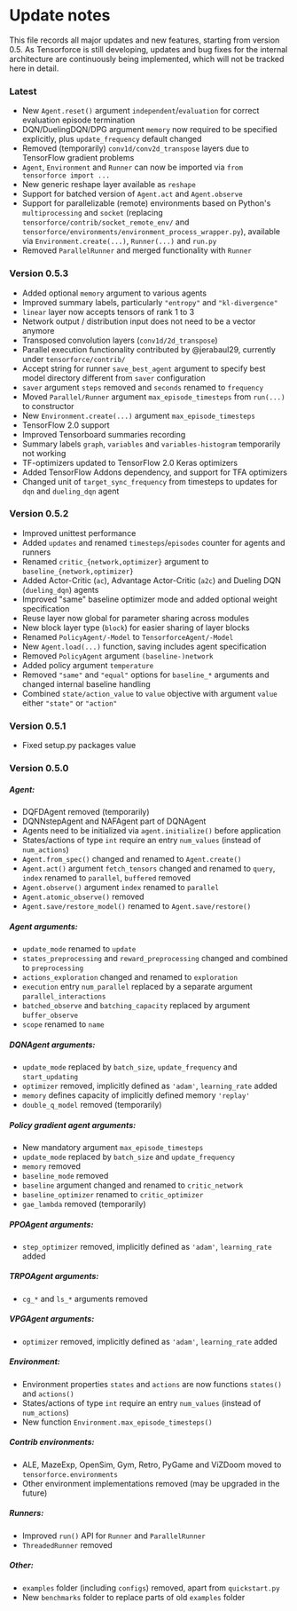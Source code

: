 # Update notes

This file records all major updates and new features, starting from version 0.5. As Tensorforce is still developing, updates and bug fixes for the internal architecture are continuously being implemented, which will not be tracked here in detail.



### Latest

- New `Agent.reset()` argument `independent`/`evaluation` for correct evaluation episode termination
- DQN/DuelingDQN/DPG argument `memory` now required to be specified explicitly, plus `update_frequency` default changed
- Removed (temporarily) `conv1d/conv2d_transpose` layers due to TensorFlow gradient problems
- `Agent`, `Environment` and `Runner` can now be imported via `from tensorforce import ...`
- New generic reshape layer available as `reshape`
- Support for batched version of `Agent.act` and `Agent.observe`
- Support for parallelizable (remote) environments based on Python's `multiprocessing` and `socket` (replacing `tensorforce/contrib/socket_remote_env/` and `tensorforce/environments/environment_process_wrapper.py`), available via `Environment.create(...)`, `Runner(...)` and `run.py`
- Removed `ParallelRunner` and merged functionality with `Runner`



### Version 0.5.3

- Added optional `memory` argument to various agents
- Improved summary labels, particularly `"entropy"` and `"kl-divergence"`
- `linear` layer now accepts tensors of rank 1 to 3
- Network output / distribution input does not need to be a vector anymore
- Transposed convolution layers (`conv1d/2d_transpose`)
- Parallel execution functionality contributed by @jerabaul29, currently under `tensorforce/contrib/`
- Accept string for runner `save_best_agent` argument to specify best model directory different from `saver` configuration
- `saver` argument `steps` removed and `seconds` renamed to `frequency`
- Moved `Parallel/Runner` argument `max_episode_timesteps` from `run(...)` to constructor
- New `Environment.create(...)` argument `max_episode_timesteps`
- TensorFlow 2.0 support
- Improved Tensorboard summaries recording
- Summary labels `graph`, `variables` and `variables-histogram` temporarily not working
- TF-optimizers updated to TensorFlow 2.0 Keras optimizers
- Added TensorFlow Addons dependency, and support for TFA optimizers
- Changed unit of `target_sync_frequency` from timesteps to updates for `dqn` and `dueling_dqn` agent



### Version 0.5.2

- Improved unittest performance
- Added `updates` and renamed `timesteps`/`episodes` counter for agents and runners
- Renamed `critic_{network,optimizer}` argument to `baseline_{network,optimizer}`
- Added Actor-Critic (`ac`), Advantage Actor-Critic (`a2c`) and Dueling DQN (`dueling_dqn`) agents
- Improved "same" baseline optimizer mode and added optional weight specification
- Reuse layer now global for parameter sharing across modules
- New block layer type (`block`) for easier sharing of layer blocks
- Renamed `PolicyAgent/-Model` to `TensorforceAgent/-Model`
- New `Agent.load(...)` function, saving includes agent specification
- Removed `PolicyAgent` argument `(baseline-)network`
- Added policy argument `temperature`
- Removed `"same"` and `"equal"` options for `baseline_*` arguments and changed internal baseline handling
- Combined `state/action_value` to `value` objective with argument `value` either `"state"` or `"action"`



### Version 0.5.1

- Fixed setup.py packages value



### Version 0.5.0

##### Agent:

- DQFDAgent removed (temporarily)
- DQNNstepAgent and NAFAgent part of DQNAgent
- Agents need to be initialized via `agent.initialize()` before application
- States/actions of type `int` require an entry `num_values` (instead of `num_actions`)
- `Agent.from_spec()` changed and renamed to `Agent.create()`
- `Agent.act()` argument `fetch_tensors` changed and renamed to `query`, `index` renamed to `parallel`, `buffered` removed
- `Agent.observe()` argument `index` renamed to `parallel`
- `Agent.atomic_observe()` removed
- `Agent.save/restore_model()` renamed to `Agent.save/restore()`

##### Agent arguments:

- `update_mode` renamed to `update`
- `states_preprocessing` and `reward_preprocessing` changed and combined to `preprocessing`
- `actions_exploration` changed and renamed to `exploration`
- `execution` entry `num_parallel` replaced by a separate argument `parallel_interactions`
- `batched_observe` and `batching_capacity` replaced by argument `buffer_observe`
- `scope` renamed to `name`

##### DQNAgent arguments:

- `update_mode` replaced by `batch_size`, `update_frequency` and `start_updating`
- `optimizer` removed, implicitly defined as `'adam'`, `learning_rate` added
- `memory` defines capacity of implicitly defined memory `'replay'`
- `double_q_model` removed (temporarily)

##### Policy gradient agent arguments:

- New mandatory argument `max_episode_timesteps`
- `update_mode` replaced by `batch_size` and `update_frequency`
- `memory` removed
- `baseline_mode` removed
- `baseline` argument changed and renamed to `critic_network`
- `baseline_optimizer` renamed to `critic_optimizer`
- `gae_lambda` removed (temporarily)

##### PPOAgent arguments:

- `step_optimizer` removed, implicitly defined as `'adam'`, `learning_rate` added

##### TRPOAgent arguments:

- `cg_*` and `ls_*` arguments removed

##### VPGAgent arguments:

- `optimizer` removed, implicitly defined as `'adam'`, `learning_rate` added

##### Environment:

- Environment properties `states` and `actions` are now functions `states()` and `actions()`
- States/actions of type `int` require an entry `num_values` (instead of `num_actions`)
- New function `Environment.max_episode_timesteps()`

##### Contrib environments:

- ALE, MazeExp, OpenSim, Gym, Retro, PyGame and ViZDoom moved to `tensorforce.environments`
- Other environment implementations removed (may be upgraded in the future)

##### Runners:

- Improved `run()` API for `Runner` and `ParallelRunner`
- `ThreadedRunner` removed

##### Other:

- `examples` folder (including `configs`) removed, apart from `quickstart.py`
- New `benchmarks` folder to replace parts of old `examples` folder
